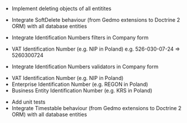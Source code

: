 - Implement deleting objects of all entitites
 + Integrate SoftDelete behaviour (from Gedmo extensions to Doctrine 2 ORM) with all database entities
- Integrate Identification Numbers filters in Company form
 + VAT Identification Number (e.g. NIP in Poland)
   e.g. 526-030-07-24 => 5260300724
- Integrate Identification Numbers validators in Company form
 + VAT Identification Number (e.g. NIP in Poland)
 + Enterprise Identification Number (e.g. REGON in Poland)
 + Business Entity Identification Number (e.g. KRS in Poland)
- Add unit tests
- Integrate Timestable behaviour (from Gedmo extensions to Doctrine 2 ORM) with all database entities
